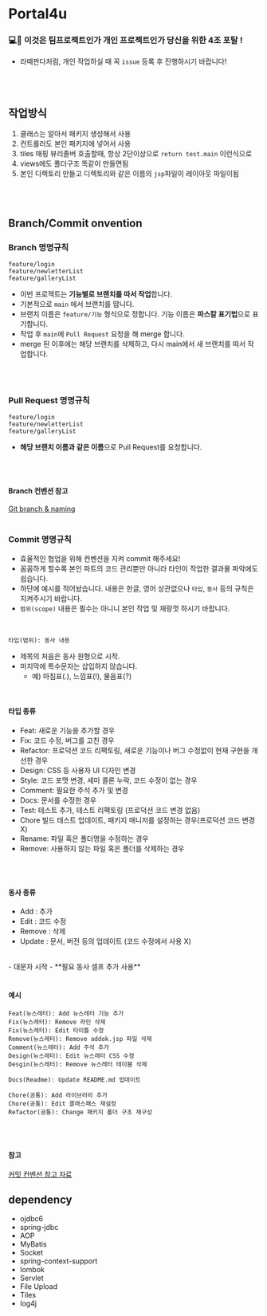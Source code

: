 #  Portal4u
### 💻💌 이것은 팀프로젝트인가 개인 프로젝트인가 당신을 위한 4조 포탈 ! <br/>

- 라떼판다처럼, 개인 작업하실 때 꼭 `issue` 등록 후 진행하시기 바랍니다! 
 <br/>
 <br/>

## 작업방식

 1. 클래스는 알아서 패키지 생성해서 사용 
 2. 컨트롤러도 본인 패키지에 넣어서 사용
 3. tiles 매핑 뷰리졸버 호출할때, 항상 2단이상으로 `return test.main` 이런식으로 
 4. views에도 폴더구조 똑같이 만들면됨 
 5. 본인 디렉토리 만들고 디렉토리와 같은 이름의 `jsp`파일이 레이아웃 파일이됨

<br/>
<br/>


## Branch/Commit onvention 
### Branch 명명규칙
```
feature/login
feature/newletterList
feature/galleryList
```
- 이번 프로젝트는 **기능별로 브랜치를 따서 작업**합니다.
- 기본적으로 `main` 에서 브랜치를 땁니다.
- 브랜치 이름은 `feature/기능` 형식으로 정합니다. 기능 이름은 **파스칼 표기법**으로 표기합니다.
- 작업 후 `main`에 `Pull Request` 요청을 해 merge 합니다.
- merge 된 이후에는 해당 브랜치를 삭제하고, 다시 main에서 새 브랜치를 따서 작업합니다.
<br/>
<br/>


### Pull Request 명명규칙
```
feature/login
feature/newletterList
feature/galleryList
```
- **해당 브랜치 이름과 같은 이름**으로 Pull Request를 요청합니다.
<br/>
<br/>


#### Branch 컨벤션 참고
[Git branch & naming](https://velog.io/@kim-jaemin420/Git-branch-naming)
<br/>
<br/>



### Commit 명명규칙
- 효율적인 협업을 위해 컨벤션을 지켜 commit 해주세요!
- 꼼꼼하게 할수록 본인 파트의 코드 관리뿐만 아니라 타인이 작업한 결과물 파악에도 쉽습니다.
- 하단에 예시를 적어놨습니다. 내용은 한글, 영어 상관없으나 `타입`, `동사` 등의 규칙은 지켜주시기 바랍니다.
- `범위(scope)` 내용은 필수는 아니니 본인 작업 및 재량껏 하시기 바랍니다.
<br/>

```
타입(범위): 동사 내용
```
- 제목의 처음은 동사 원형으로 시작.
- 마지막에 특수문자는 삽입하지 않습니다. 
	- 예) 마침표(.), 느낌표(!), 물음표(?)
<br/>

#### 타입 종류
- Feat: 새로운 기능을 추가할 경우
- Fix: 코드 수정, 버그를 고친 경우
- Refactor: 프로덕션 코드 리팩토링, 새로운 기능이나 버그 수정없이 현재 구현을 개선한 경우
- Design: CSS 등 사용자 UI 디자인 변경
- Style: 코드 포맷 변경, 세미 콜론 누락, 코드 수정이 없는 경우
- Comment: 필요한 주석 추가 및 변경
- Docs: 문서를 수정한 경우
- Test: 테스트 추가, 테스트 리팩토링 (프로덕션 코드 변경 없음)
- Chore 빌드 태스트 업데이트, 패키지 매니저를 설정하는 경우(프로덕션 코드 변경 X)
- Rename: 파일 혹은 폴더명을 수정하는 경우
- Remove: 사용하지 않는 파일 혹은 폴더를 삭제하는 경우

<br/>
<br/>

#### 동사 종류
 - Add : 추가
 - Edit : 코드 수정
 - Remove : 삭제
 - Update : 문서, 버전 등의 업데이트 (코드 수정에서 사용 X)
<br/>
- 대문자 시작
- **필요 동사 셀프 추가 사용**


<br/>
<br/>

#### 예시
```
Feat(뉴스레터): Add 뉴스레터 기능 추가
Fix(뉴스레터): Remove 라인 삭제
Fix(뉴스레터): Edit 타이틀 수정
Remove(뉴스레터): Remove addok.jsp 파일 삭제
Comment(뉴스레터): Add 주석 추가
Design(뉴스레터): Edit 뉴스레터 CSS 수정
Desgin(뉴스레터): Remove 뉴스레터 테이블 삭제

Docs(Readme): Update README.md 업데이트

Chore(공통): Add 라이브러리 추가
Chore(공통): Edit 클래스패스 재설정
Refactor(공통): Change 패키지 폴더 구조 재구성
```
<br/>
<br/>

#### 참고
[커밋 컨벤션 참고 자료](https://overcome-the-limits.tistory.com/entry/%ED%98%91%EC%97%85-%ED%98%91%EC%97%85%EC%9D%84-%EC%9C%84%ED%95%9C-%EA%B8%B0%EB%B3%B8%EC%A0%81%EC%9D%B8-git-%EC%BB%A4%EB%B0%8B%EC%BB%A8%EB%B2%A4%EC%85%98-%EC%84%A4%EC%A0%95%ED%95%98%EA%B8%B0)







## dependency
- ojdbc6
- spring-jdbc
- AOP
- MyBatis
- Socket
- spring-context-support
- lombok
- Servlet
- File Upload
- Tiles
- log4j
